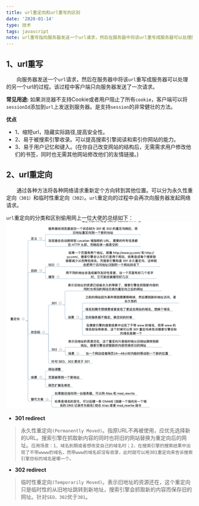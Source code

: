 ```yaml
---
title: url重定向和url重写的区别
date: '2020-01-14'
type: 技术
tags: javascript
note: url重写指向服务器发送一个url请求，然后在服务器中将该url重写成服务器可以处理的另一个url的过程。该过程中客户端只向服务器发送了一次请求。url重定向通过各种方法将各种网络请求重新定个方向转到其他位置。可以分为永久性重定向（301）和临时性重定向（302）。url重定向的过程中会再次向服务器发起网络请求。
---
```

## 1、url重写
&#8195;&#8195;向服务器发送一个`url`请求，然后在服务器中将该`url`重写成服务器可以处理的另一个url的过程。该过程中客户端只向服务器发送了一次请求。

**常见用途:** 如果浏览器不支持Cookie或者用户阻止了所有`cookie`，客户端可以将`sessionId`添加到`url`上发送到服务器。是支持`session`的非常健壮的方法。

**优点**
+ 1、缩短url，隐藏实际路径,提高安全性。
+ 2、易于被搜索引擎收录。可以提高搜索引擎阅读和索引你网站的能力。
+ 3、易于用户记忆和键入。(在你自己改变网站的结构后，无需需求用户修改他们的书签，同时也无需其他网站修改他们的友情链接。)

## 2、url重定向

&#8195;&#8195;通过各种方法将各种网络请求重新定个方向转到其他位置。可以分为永久性重定向`（301）`和临时性重定向`（302）`。`url`重定向的过程中会再次向服务器发起网络请求。

`url`重定向的分类和区别偷用网上一位大佬的总结如下：
<img src="../../images/重定向之301和302.png" alt="暂无图片">
+ **301 redirect**
>永久性重定向`(Permanently Moved)`。指原URL不再被使用，应优先选择新的URL。搜索引擎在抓取新内容的同时也将旧的网站替换为重定向后的网址。`应用场景：1、域名到期或者想改变自己的域名时；2、在搜索引擎的搜索结果中出现了不带wwww的域名，而带www的域名却没有收录，此时就可以用301重定向来告诉搜索引擎目标的域名是哪一个。`
+ **302 redirect**
>临时性重定向`(Temporarily Moved)`。表示旧地址的资源还在，这个重定向只是临时性的从旧地址跳转到新地址，搜索引擎会抓取新的内容而保存旧的网址。针对`SEO，302`优于`301`。

<Valine></Valine>